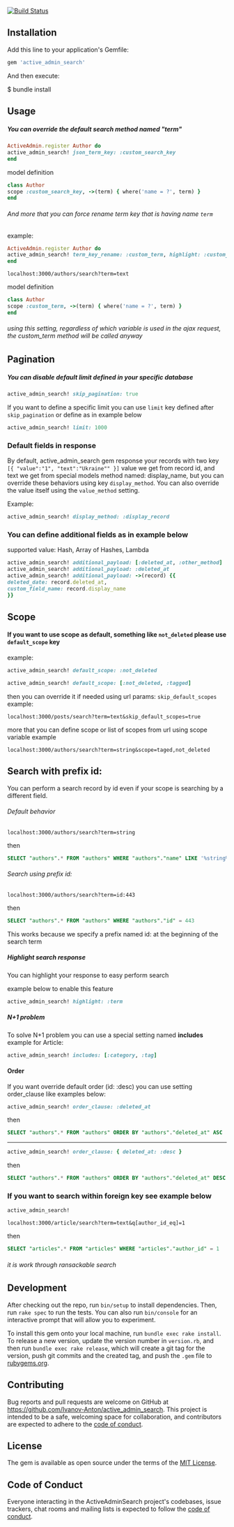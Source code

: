 [![Build Status](https://travis-ci.com/Ivanov-Anton/active_admin_search.svg?branch=master)](https://travis-ci.com/Ivanov-Anton/active_admin_search)
## Installation

Add this line to your application's Gemfile:

```ruby
gem 'active_admin_search'
```

And then execute:

$ bundle install

## Usage

##### You can override the default search method named "term"

```ruby
ActiveAdmin.register Author do
active_admin_search! json_term_key: :custom_search_key
end
```

model definition
```ruby
class Author
scope :custom_search_key, ->(term) { where('name = ?', term) }
end
```

###### And more that you can force rename term key that is having name `term`

example:
```ruby
ActiveAdmin.register Author do
active_admin_search! term_key_rename: :custom_term, highlight: :custom_term
end
```
```
localhost:3000/authors/search?term=text
```
model definition
```ruby
class Author
scope :custom_term, ->(term) { where('name = ?', term) }
end
```
###### using this setting, regardless of which variable is used in the ajax request, the custom_term method will be called anyway

## Pagination
##### You can disable default limit defined in your specific database
```ruby
active_admin_search! skip_pagination: true
```

If you want to define a specific limit you can use ``limit`` key defined after ```skip_pagination```
or define as in example below
```ruby
active_admin_search! limit: 1000
```

### Default fields in response

By default, active_admin_search gem response your records with two key ``[{ "value":"1", "text":"Ukraine"" }]``
value we get from record id, and text we get from special models method named: display_name,
but you can override these behaviors using key `display_method`.
You can also override the value itself using the `value_method` setting.

Example:
```ruby
active_admin_search! display_method: :display_record
``` 
### You can define additional fields as in example below
supported value: Hash, Array of Hashes, Lambda
```ruby
active_admin_search! additional_payload: [:deleted_at, :other_method]
active_admin_search! additional_payload: :deleted_at
active_admin_search! additional_payload: ->(record) {{
deleted_date: record.deleted_at,
custom_field_name: record.display_name
}}
```

## Scope
#### If you want to use scope as default, something like `not_deleted` please use `default_scope` key
example:
```ruby
active_admin_search! default_scope: :not_deleted
```
```ruby
active_admin_search! default_scope: [:not_deleted, :tagged]
```

then you can override it if needed using url params: `skip_default_scopes`
example:
```
localhost:3000/posts/search?term=text&skip_default_scopes=true
```
more that you can define scope or list of scopes from url using scope variable
example
```
localhost:3000/authors/search?term=string&scope=taged,not_deleted
```

## Search with prefix id:

You can perform a search record by id even if your scope is searching by a different field.

###### Default behavior
```
localhost:3000/authors/search?term=string
```
then
```sql
SELECT "authors".* FROM "authors" WHERE "authors"."name" LIKE '%string%'
```
###### Search using prefix id:
```
localhost:3000/authors/search?term=id:443
```
then
```sql
SELECT "authors".* FROM "authors" WHERE "authors"."id" = 443
```
This works because we specify a prefix named id: at the beginning of the search term

##### Highlight search response
You can highlight your response to easy perform search

example below to enable this feature
```ruby
active_admin_search! highlight: :term
```

##### N+1 problem

To solve N+1 problem you can use a special setting named **includes**
example for Article:
```ruby
active_admin_search! includes: [:category, :tag]
```

#### Order
If you want override default order (id: :desc) you can use setting order_clause like examples below:

```ruby
active_admin_search! order_clause: :deleted_at
```
then
```sql
SELECT "authors".* FROM "authors" ORDER BY "authors"."deleted_at" ASC
```
----------------------------
```ruby
active_admin_search! order_clause: { deleted_at: :desc }
```
then
```sql
SELECT "authors".* FROM "authors" ORDER BY "authors"."deleted_at" DESC
```

### If you want to search within foreign key see example below
```ruby
active_admin_search!
```
```
localhost:3000/article/search?term=text&q[author_id_eq]=1
```
then
```sql
SELECT "articles".* FROM "articles" WHERE "articles"."author_id" = 1
```
###### it is work through ransackable search

## Development

After checking out the repo, run `bin/setup` to install dependencies. Then, run `rake spec` to run the tests. You can also run `bin/console` for an interactive prompt that will allow you to experiment.

To install this gem onto your local machine, run `bundle exec rake install`. To release a new version, update the version number in `version.rb`, and then run `bundle exec rake release`, which will create a git tag for the version, push git commits and the created tag, and push the `.gem` file to [rubygems.org](https://rubygems.org).

## Contributing

Bug reports and pull requests are welcome on GitHub at https://github.com/Ivanov-Anton/active_admin_search. This project is intended to be a safe, welcoming space for collaboration, and contributors are expected to adhere to the [code of conduct](https://github.com/[USERNAME]/active_admin_search/blob/master/CODE_OF_CONDUCT.md).


## License

The gem is available as open source under the terms of the [MIT License](https://opensource.org/licenses/MIT).

## Code of Conduct

Everyone interacting in the ActiveAdminSearch project's codebases, issue trackers, chat rooms and mailing lists is expected to follow the [code of conduct](https://github.com/[USERNAME]/active_admin_search/blob/master/CODE_OF_CONDUCT.md).
